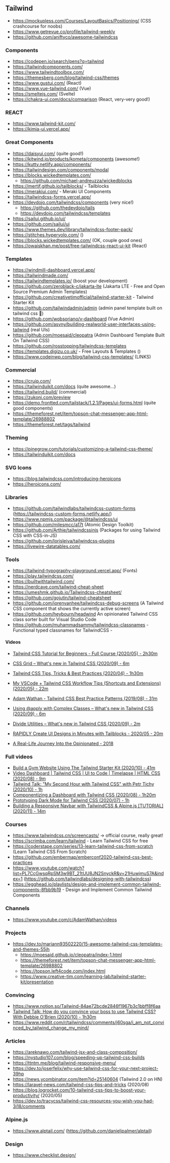## Tailwind

- https://mockupless.com/Courses/LayoutBasics/Positioning/ (CSS crashcourse for noobs)
- https://www.getrevue.co/profile/tailwind-weekly
- https://github.com/aniftyco/awesome-tailwindcss

### Components

- https://codepen.io/search/pens?q=tailwind
- https://tailwindcomponents.com/
- https://www.tailwindtoolbox.com/
- https://themesberg.com/blog/tailwind-css/themes
- https://www.gustui.com/ (React)
- https://www.vue-tailwind.com/ (Vue)
- https://smeltejs.com/ (Svelte)
- https://chakra-ui.com/docs/comparison (React, very-very good!)

### REACT

- https://www.tailwind-kit.com/
- https://kimia-ui.vercel.app/

### Great Components
- https://daisyui.com/ (quite good!)
- https://kitwind.io/products/kometa/components (awesome!)
- https://kutty.netlify.app/components/
- https://tailwindesign.com/components/modal
- https://blocks.wickedtemplates.com/
  - https://github.com/michael-andreuzza/wickedblocks
- https://mertjf.github.io/tailblocks/ - Tailblocks
- https://merakiui.com/ - Meraki UI Components
- https://tailwindcss-forms.vercel.app/
- https://devdojo.com/tailwindcss/components (very nice!)
  - https://github.com/thedevdojo/tails
  - https://devdojo.com/tailwindcss/templates
- https://sailui.github.io/ui/
- https://github.com/sailui/ui
- https://www.themes.dev/library/tailwindcss-footer-pack/
- https://stitches.hyperyolo.com/ ()
- https://blocks.wickedtemplates.com/ (OK, couple good ones)
- https://owaiskhan.me/post/free-tailwindcss-react-ui-kit (React)

### Templates

- https://windmill-dashboard.vercel.app/
- https://tailwindmade.com/
- https://tailwindtemplates.io/ (boost your development)
- https://github.com/zeroblack-c/jakarta-lte (Jakarta LTE - Free and Open Source Premium Admin Templates)
- https://github.com/creativetimofficial/tailwind-starter-kit - Tailwind Starter Kit
- https://github.com/tailwindadmin/admin (admin panel template built on tailwind css 🎉)
- https://github.com/wobsoriano/v-dashboard (Vue Admin)
- https://github.com/asvny/building-realworld-user-interfaces-using-tailwind (real UIs)
- https://github.com/moesaid/cleopatra (Admin Dashboard Template Built On Tailwind CSS)
- https://github.com/rosstopping/tailwindcss-templates
- https://templates.digizu.co.uk/ - Free Layouts & Templates ()
- https://www.codeinwp.com/blog/tailwind-css-templates/ (LINKS)

### Commercial

- https://cruip.com/
- https://tailwinduikit.com/docs (quite awesome...)
- https://tailwind.build/ (commercial)
- https://zukoni.com/preview
- https://demo.frontted.com/tailstack/1.2.1/Pages/ui-forms.html (quite good components)
- https://themeforest.net/item/topson-chat-messenger-app-html-template/26988802
- https://themeforest.net/tags/tailwind

### Theming

- https://pinegrow.com/tutorials/customizing-a-tailwind-css-theme/
- https://tailwinduikit.com/docs

### SVG Icons

- https://blog.tailwindcss.com/introducing-heroicons
- https://heroicons.com/

### Libraries

- https://github.com/tailwindlabs/tailwindcss-custom-forms (https://tailwindcss-custom-forms.netlify.app/)
- https://www.npmjs.com/package/@tailwindcss/ui
- https://github.com/milesmcc/a17t (Atomic Design Toolkit)
- https://github.com/Arthie/tailwindcssinjs (Packages for using Tailwind CSS with CSS-in-JS)
- https://github.com/lorisleiva/tailwindcss-plugins
- https://livewire-datatables.com/

### Tools

- https://tailwind-typography-playground.vercel.app/ (Fonts)
- https://play.tailwindcss.com/
- https://builtwithtailwind.com/
- https://nerdcave.com/tailwind-cheat-sheet
- https://umeshmk.github.io/Tailwindcss-cheatsheet/
- https://github.com/gojutin/tailwind-cheatsheet
- https://github.com/jorenvanhee/tailwindcss-debug-screens (A Tailwind CSS component that shows the currently active screen)
- https://github.com/heybourn/headwind An opinionated Tailwind CSS class sorter built for Visual Studio Code
- https://github.com/muhammadsammy/tailwindcss-classnames - Functional typed classnames for TailwindCSS -

#### Videos

- [Tailwind CSS Tutorial for Beginners - Full Course (2020/05) - 2h30m](https://www.youtube.com/watch?v=4wGmylafgM4)
- [CSS Grid – What's new in Tailwind CSS (2020/09) - 6m](https://www.youtube.com/watch?v=b-hrxkgkG-s)
- [Tailwind CSS Tips, Tricks & Best Practices (2020/04) - 1h30m](https://www.youtube.com/watch?v=nqNIy8HkEQ8)

- [My VSCode + Tailwind CSS Workflow Tips (Shortcuts and Extensions) (2020/05) - 22m](https://www.youtube.com/watch?v=qIHR2wmxy3U&t=1s)
- [Adam Wathan - Tailwind CSS Best Practice Patterns (2019/08) - 31m](https://www.youtube.com/watch?v=J_7_mnFSLDg&t=2s)
- [Using @apply with Complex Classes – What's new in Tailwind CSS (2020/09) - 6m](https://www.youtube.com/watch?v=naJ_rIK6ppQ)
- [Divide Utilities – What's new in Tailwind CSS (2020/09) - 2m](https://www.youtube.com/watch?v=XVmbVtO3tUU)
- [RAPIDLY Create UI Designs in Minutes with Tailblocks - 2020/05 - 20m](https://www.youtube.com/watch?v=ST3fmk8UG8I)
- [A Real-Life Journey Into the Opinionated - 2018](https://vimeo.com/294976504)

### Full videos

- [Build a Gym Website Using The Tailwind Starter Kit (2020/10) - 41m](https://www.youtube.com/watch?v=mO3aXUgjnIE)
- [Video Dashboard | Tailwind CSS | UI to Code | Timelapse | HTML CSS (2020/08) - 9m](https://www.youtube.com/watch?v=2dr4kOdJOGo)
- [Tailwind Talk: "My Second Hour with Tailwind CSS" with Petr Tichy (2020/10) - 1h](https://www.youtube.com/watch?v=18I7bYe-e3o)
- [Componentizing a Dashboard with Tailwind CSS (2020/08) - 1h20m](https://www.youtube.com/watch?v=wilxJLjuBp4)
- [Prototyping Dark Mode for Tailwind CSS (2020/07) - 1h](https://www.youtube.com/watch?v=pgtx4mtFlME)
- [Building a Responsive Navbar with TailwindCSS & Alpine.js [TUTORIAL] (2020/11) - 14m](https://www.youtube.com/watch?v=L6Jwa7al8os)

### Courses

- https://www.tailwindcss.cn/screencasts/ -> official course, really great!
- https://scrimba.com/learn/tailwind - Learn Tailwind CSS for free
- https://coderstape.com/series/13-learn-tailwind-css-from-scratch (Learn Tailwind CSS From Scratch)
- https://github.com/embermap/emberconf2020-tailwind-css-best-practices
- https://www.youtube.com/watch?list=PL7CcGwsqRpSM3w9BT_21tUU8JN2SnyckR&v=21HuwjmuS7A&index=1 (https://github.com/tailwindlabs/designing-with-tailwindcss)
- https://egghead.io/playlists/design-and-implement-common-tailwind-components-8fbb9b19 - Design and Implement Common Tailwind Components

### Channels

- https://www.youtube.com/c/AdamWathan/videos

### Projects

- https://dev.to/mariann93502220/15-awesome-tailwind-css-templates-and-themes-55jh
  - https://moesaid.github.io/cleopatra/index-1.html
  - https://themeforest.net/item/topson-chat-messenger-app-html-template/26988802
  - https://topson.left4code.com/index.html
  - https://www.creative-tim.com/learning-lab/tailwind-starter-kit/presentation

### Convincing

- https://www.notion.so/Tailwind-84ae72bcde2846f1967b3c1bbff8f6aa
- [Tailwind Talk: How do you convince your boss to use Tailwind CSS? With Debbie O'Brien (2020/10) - 1h30m](https://www.youtube.com/watch?v=D84pmKtQB3w)
- https://www.reddit.com/r/tailwindcss/comments/j60sga/i_am_not_convinced_by_tailwind_change_my_mind/

### Articles

- https://areknawo.com/tailwind-jsx-and-class-composition/
- https://nystudio107.com/blog/speeding-up-tailwind-css-builds
- https://ttntm.me/blog/tailwind-responsive-menu/
- https://dev.to/joserfelix/why-use-tailwind-css-for-your-next-project-39hp
- https://news.ycombinator.com/item?id=25140604 (Tailwind 2.0 on HN)
- https://laravel-news.com/tailwind-css-tips-and-tricks (2020/08)
- https://blog.logrocket.com/10-tailwind-css-tips-to-boost-your-productivity/ (2020/05)
- https://dev.to/tracycss/tailwind-css-resources-you-wish-you-had-3i18/comments

### Alpine.js

- https://www.alptail.com/ (https://github.com/danieljpalmer/alptail)

### Design

- https://www.checklist.design/
